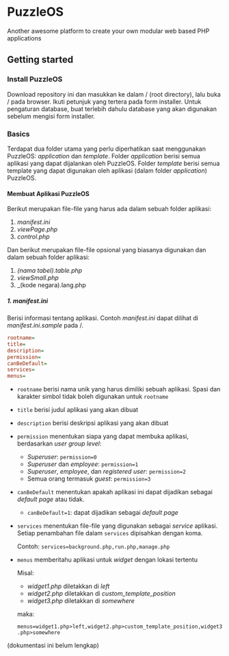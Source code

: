 # PuzzleOS

Another awesome platform to create your own modular web based PHP applications

## Getting started

### Install PuzzleOS

Download repository ini dan masukkan ke dalam / (root directory), lalu buka / pada browser. Ikuti petunjuk yang tertera pada form installer. Untuk pengaturan database, buat terlebih dahulu database yang akan digunakan sebelum mengisi form installer.

### Basics

Terdapat dua folder utama yang perlu diperhatikan saat menggunakan PuzzleOS: _application_ dan _template_. Folder _application_ berisi semua aplikasi yang dapat dijalankan oleh PuzzleOS. Folder _template_ berisi semua template yang dapat digunakan oleh aplikasi (dalam folder _application_) PuzzleOS.

#### Membuat Aplikasi PuzzleOS

Berikut merupakan file-file yang harus ada dalam sebuah folder aplikasi:
1. _manifest.ini_
2. _viewPage.php_
3. _control.php_

Dan berikut merupakan file-file opsional yang biasanya digunakan dan dalam sebuah folder aplikasi:
1. _(nama tabel).table.php_
2. _viewSmall.php_
3. _(kode negara).lang.php


##### *1. manifest.ini*

Berisi informasi tentang aplikasi. Contoh *manifest.ini* dapat dilihat di *manifest.ini.sample* pada /.

```ini
rootname=
title=
description=
permission=
canBeDefault=
services=
menus=
```

* `rootname` berisi nama unik yang harus dimiliki sebuah aplikasi. Spasi dan karakter simbol tidak boleh digunakan untuk `rootname`

* `title` berisi judul aplikasi yang akan dibuat

* `description` berisi deskripsi aplikasi yang akan dibuat

* `permission` menentukan siapa yang dapat membuka aplikasi, berdasarkan *user group level*:

  * *Superuser*: `permission=0`
  * *Superuser* dan *employee*: `permission=1`
  * *Superuser*, *employee*, dan *registered user*: `permission=2`
  * Semua orang termasuk *guest*: `permission=3`

* `canBeDefault` menentukan apakah aplikasi ini dapat dijadikan sebagai *default page* atau tidak.

  * `canBeDefault=1`: dapat dijadikan sebagai *default page*

* `services` menentukan file-file yang digunakan sebagai *service* aplikasi. Setiap penambahan file dalam `services` dipisahkan dengan koma.

  Contoh: `services=background.php,run.php,manage.php`

* `menus` memberitahu aplikasi untuk *widget* dengan lokasi tertentu

  Misal: 

   * *widget1.php* diletakkan di *left*
   * *widget2.php* diletakkan di *custom_template_position*
   * *widget3.php* diletakkan di *somewhere*

  maka: 

  `menus=widget1.php>left,widget2.php>custom_template_position,widget3.php>somewhere`







(dokumentasi ini belum lengkap)
